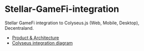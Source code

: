 # Stellar-GameFi-integration
Stellar GameFi integration to Colyseus.js (Web, Mobile, Desktop), Decentraland. 


- [Product & Architecture](https://github.com/yanis7774/Stellar-GameFi-integration/blob/main/product_architecture_expanded_version.md)
- [Colyseus integration diagram](https://github.com/yanis7774/Stellar-GameFi-integration/blob/main/colyseus_integration_arch.png)
